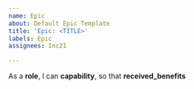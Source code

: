```yaml
---
name: Epic
about: Default Epic Template
title: 'Epic: <TITLE>'
labels: Epic
assignees: Inc21

---
```


As a **role**, I can **capability**, so that **received_benefits**
